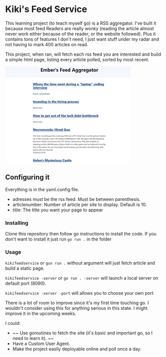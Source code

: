 # Kiki's Feed Service

This learning project (to teach myself go) is a RSS aggregator. I've built it because most feed Readers are really wonky (reading the article almost never work either because of the reader, or the website followed). Plus it contains tons of features I don't need, I just want stuff under my radar and not having to mark 400 articles on read.

This project, when ran, will fetch each rss feed you are interested and build a simple html page, listing every article polled, sorted by most recent.

![example](examplepicture.jpg)

## Configuring it

Everything is in the yaml.config file.
- adresses must be the rss feed. Must be between parenthesis.
- articlenumber: Number of article per site to display. Default is 10.
- title: The title you want your page to appear

### Installing 

Clone this repository then follow go instructions to install the code.
If you don't want to install it just run `go run .` in the folder

### Usage

`kikifeedservice` or `gun run .` without argument will just fetch article and build a static page.

`kikifeedservice -server` or `go run . -server` will launch a local server on default port (8090).

`kikifeedservice -server -port` will allows you to choose your own port

There is a lot of room to improve since it's my first time touching go. I wouldn't consider using this for anything serious in this state. I might improve it in the upcoming weeks.

I could: 
- ~~ Use goroutines to fetch the site (it's basic and important go, so I need to learn it). ~~
- Have a Custom User Agent.
- Make the project easily deployable online and poll once a day.
